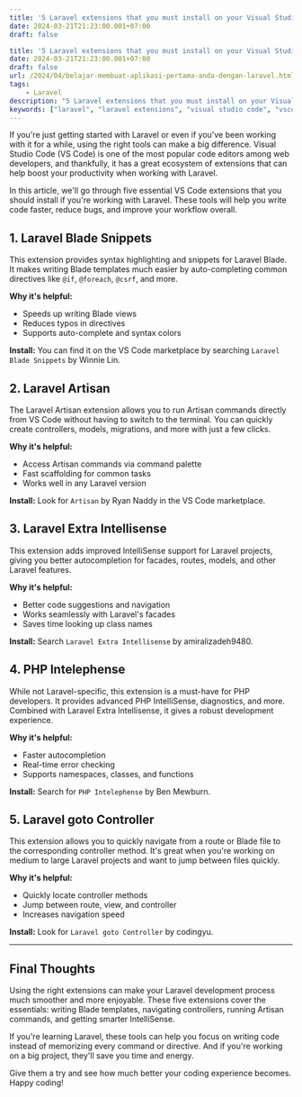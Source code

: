 ```yaml
---
title: '5 Laravel extensions that you must install on your Visual Studio Code'
date: 2024-03-21T21:23:00.001+07:00
draft: false

title: '5 Laravel extensions that you must install on your Visual Studio Code'
date: 2024-03-21T21:23:00.001+07:00
draft: false
url: /2024/04/belajar-membuat-aplikasi-pertama-anda-dengan-laravel.html
tags: 
    - Laravel
description: "5 Laravel extensions that you must install on your Visual Studio Code. These tools will help you write code faster, reduce bugs, and improve your workflow overall."
keywords: ["laravel", "laravel extensions", "visual studio code", "vscode", "laravel development", "laravel productivity"]
---
```


If you're just getting started with Laravel or even if you've been working with it for a while, using the right tools can make a big difference. Visual Studio Code (VS Code) is one of the most popular code editors among web developers, and thankfully, it has a great ecosystem of extensions that can help boost your productivity when working with Laravel.

In this article, we'll go through five essential VS Code extensions that you should install if you're working with Laravel. These tools will help you write code faster, reduce bugs, and improve your workflow overall.

## 1. Laravel Blade Snippets

This extension provides syntax highlighting and snippets for Laravel Blade. It makes writing Blade templates much easier by auto-completing common directives like `@if`, `@foreach`, `@csrf`, and more.

**Why it's helpful:**
- Speeds up writing Blade views
- Reduces typos in directives
- Supports auto-complete and syntax colors

**Install:** You can find it on the VS Code marketplace by searching `Laravel Blade Snippets` by Winnie Lin.

## 2. Laravel Artisan

The Laravel Artisan extension allows you to run Artisan commands directly from VS Code without having to switch to the terminal. You can quickly create controllers, models, migrations, and more with just a few clicks.

**Why it's helpful:**
- Access Artisan commands via command palette
- Fast scaffolding for common tasks
- Works well in any Laravel version

**Install:** Look for `Artisan` by Ryan Naddy in the VS Code marketplace.

## 3. Laravel Extra Intellisense

This extension adds improved IntelliSense support for Laravel projects, giving you better autocompletion for facades, routes, models, and other Laravel features.

**Why it's helpful:**
- Better code suggestions and navigation
- Works seamlessly with Laravel's facades
- Saves time looking up class names

**Install:** Search `Laravel Extra Intellisense` by amiralizadeh9480.

## 4. PHP Intelephense

While not Laravel-specific, this extension is a must-have for PHP developers. It provides advanced PHP IntelliSense, diagnostics, and more. Combined with Laravel Extra Intellisense, it gives a robust development experience.

**Why it's helpful:**
- Faster autocompletion
- Real-time error checking
- Supports namespaces, classes, and functions

**Install:** Search for `PHP Intelephense` by Ben Mewburn.

## 5. Laravel goto Controller

This extension allows you to quickly navigate from a route or Blade file to the corresponding controller method. It's great when you're working on medium to large Laravel projects and want to jump between files quickly.

**Why it's helpful:**
- Quickly locate controller methods
- Jump between route, view, and controller
- Increases navigation speed

**Install:** Look for `Laravel goto Controller` by codingyu.

---

## Final Thoughts

Using the right extensions can make your Laravel development process much smoother and more enjoyable. These five extensions cover the essentials: writing Blade templates, navigating controllers, running Artisan commands, and getting smarter IntelliSense.

If you're learning Laravel, these tools can help you focus on writing code instead of memorizing every command or directive. And if you're working on a big project, they'll save you time and energy.

Give them a try and see how much better your coding experience becomes. Happy coding!